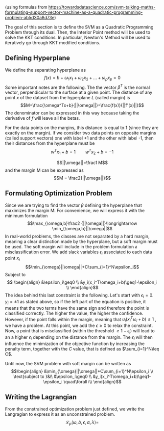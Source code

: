 (using formulas from https://towardsdatascience.com/svm-talking-maths-formulating-support-vector-machine-as-a-quadratic-programming-problem-ab5d30a8d73e)

The goal of this section is to define the SVM as a Quadratic Programming Problem through its dual. Then, the Interior Point method will be used to solve the KKT conditions. In particular, Newton's Method will be used to iteratively go through KKT modified conditions.

## Defining Hyperplane
We define the separating hyperplane as $$f(x)=b+\omega_1x_1+\omega_2x_2+...+\omega_px_p=0$$Some important notes are the following.
The the vector $\beta^T$ is the normal vector, perpendicular to the surface at a given point.
The distance of any point $x$ of the dataset from the hyperplane $L$ (called margin) is $$M=\frac{\omega^Tx+b}{||\omega||}=\frac{f(x)}{||f'(x)||}$$The denominator can be expressed in this way because taking the derivative of $f$ will leave all the betas.

For the data points on the margins, this distance is equal to 1 (since they are exactly on the margin).
If we consider two data points on opposite margins (called support vectors) one with label +1 and the other with label -1, then their distances from the hyperplane must be $$w^T x_1 + b = 1\qquad w^T x_2 + b = -1$$

$$||\omega||=\frac1 M$$ and the margin M can be expressed as $$M = \frac2{||\omega||}$$

## Formulating Optimization Problem
Since we are trying to find the vector $\beta$ defining the hyperplane that maximizes the margin M. For convenience, we will express it with the minimum formulation $$\max_{\omega,b}\frac2 {||\omega||}\longrightarrow \min_{\omega,b}||\omega||$$ In real-world problems, the classes are not separated by a hard margin, meaning a clear distinction made by the hyperplane, but a soft margin must be used.
The soft margin will include in the problem formulation a misclassification error.
We add slack variables $\epsilon_i$ associated to each data point $x_i$ $$\min_{\omega}||\omega||+C\sum_{i=1}^N\epsilon_i$$ Subject to  $$
\begin{align}
&\epsilon_i\geq0 \\
&y_i(x_i^T\omega_i+b)\geq1-\epsilon_i \\
\end{align}$$The idea behind this last constraint is the following.
Let's start with $\epsilon_i=0$.
$y_i=\pm1$ as stated above, so if the left part of the equation is positive, it means that the two terms have the same sign and therefore the point is classified correctly. The higher the value, the higher the confidence. However, if the point falls within the margin, meaning that $u_i(x_i^T\omega_i+b)\leq1$ , we have a problem.
At this point, we add the $\epsilon\geq0$ to relax the constraint.
Now, a point that is misclassified (within the threshold $\geq1-\epsilon_i$) will lead to an a higher $\epsilon_i$ depending on the distance from the margin. The $\epsilon_i$ will then influence the minimization of the objective function by increasing the penalty term, together with the $C$ value, that is defined as $\sum_{i=1}^N\leq C$.

Until now, the SVM problem with soft margin can be written as $$\begin{align}
&\min_{\omega}||\omega||+C\sum_{i=1}^N\epsilon_i \\
\text{subject to }&\\
&\epsilon_i\geq0 \\
&y_i(x_i^T\omega_i+b)\geq1-\epsilon_i \quad\forall i\\
\end{align}$$

## Writing the Lagrangian
From the constrained optimization problem just defined, we write the Langragian to express it as an unconstrained problem. $$\mathcal{L}_p(\omega,b,\epsilon,\alpha,\lambda)=$$

